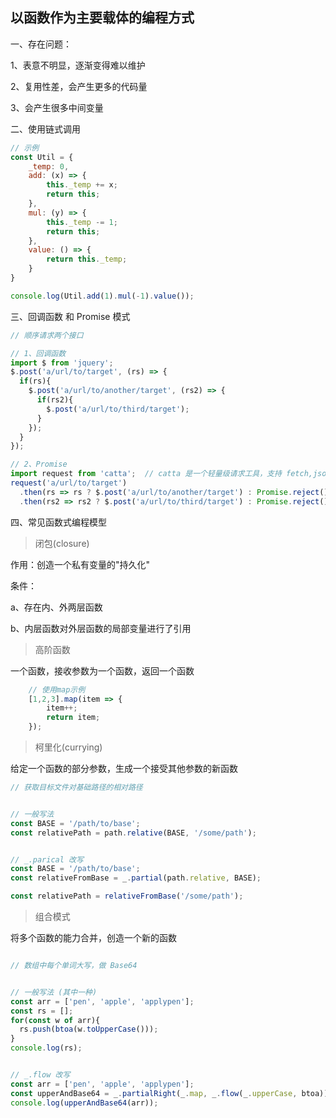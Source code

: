 ## 以函数作为主要载体的编程方式

一、存在问题：

1、表意不明显，逐渐变得难以维护

2、复用性差，会产生更多的代码量

3、会产生很多中间变量



二、使用链式调用

```js
// 示例
const Util = {
    _temp: 0,
    add: (x) => {
        this._temp += x;
        return this;
    },
    mul: (y) => {
        this._temp -= 1;
        return this;
    },
    value: () => {
        return this._temp;
    }
}

console.log(Util.add(1).mul(-1).value());
```

三、回调函数 和 Promise 模式

```js
// 顺序请求两个接口

// 1、回调函数
import $ from 'jquery';
$.post('a/url/to/target', (rs) => {
  if(rs){
    $.post('a/url/to/another/target', (rs2) => {
      if(rs2){
        $.post('a/url/to/third/target');
      }
    });
  }
});

// 2、Promise
import request from 'catta';  // catta 是一个轻量级请求工具，支持 fetch,jsonp,ajax，无依赖
request('a/url/to/target')
  .then(rs => rs ? $.post('a/url/to/another/target') : Promise.reject())
  .then(rs2 => rs2 ? $.post('a/url/to/third/target') : Promise.reject());

```

四、常见函数式编程模型

> 闭包(closure)

作用：创造一个私有变量的"持久化"

条件：

a、存在内、外两层函数

b、内层函数对外层函数的局部变量进行了引用

> 高阶函数

一个函数，接收参数为一个函数，返回一个函数

```js
    // 使用map示例
    [1,2,3].map(item => {
        item++;
        return item;
    });
```

> 柯里化(currying)

给定一个函数的部分参数，生成一个接受其他参数的新函数

```js
// 获取目标文件对基础路径的相对路径


// 一般写法
const BASE = '/path/to/base';
const relativePath = path.relative(BASE, '/some/path');


// _.parical 改写
const BASE = '/path/to/base';
const relativeFromBase = _.partial(path.relative, BASE);

const relativePath = relativeFromBase('/some/path');

```

> 组合模式

将多个函数的能力合并，创造一个新的函数

```js

// 数组中每个单词大写，做 Base64


// 一般写法 (其中一种)
const arr = ['pen', 'apple', 'applypen'];
const rs = [];
for(const w of arr){
  rs.push(btoa(w.toUpperCase()));
}
console.log(rs);


// _.flow 改写
const arr = ['pen', 'apple', 'applypen'];
const upperAndBase64 = _.partialRight(_.map, _.flow(_.upperCase, btoa));
console.log(upperAndBase64(arr));

```